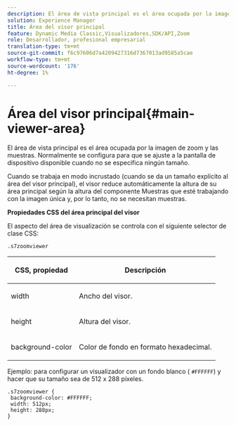 ```yaml
---
description: El área de vista principal es el área ocupada por la imagen de zoom y las muestras. Normalmente se configura para que se ajuste a la pantalla de dispositivo disponible cuando no se especifica ningún tamaño.
solution: Experience Manager
title: Área del visor principal
feature: Dynamic Media Classic,Visualizadores,SDK/API,Zoom
role: Desarrollador, profesional empresarial
translation-type: tm+mt
source-git-commit: f6c97606d7a4209427316d7367013ad9585a5cae
workflow-type: tm+mt
source-wordcount: '176'
ht-degree: 1%

---
```



# Área del visor principal{#main-viewer-area}

El área de vista principal es el área ocupada por la imagen de zoom y las muestras. Normalmente se configura para que se ajuste a la pantalla de dispositivo disponible cuando no se especifica ningún tamaño.

<!--<a id="section_061E550C1C1D4DB2BD663A898895B38C"></a>-->

Cuando se trabaja en modo incrustado (cuando se da un tamaño explícito al área del visor principal), el visor reduce automáticamente la altura de su área principal según la altura del componente Muestras que esté trabajando con la imagen única y, por lo tanto, no se necesitan muestras.

**Propiedades CSS del área principal del visor**

El aspecto del área de visualización se controla con el siguiente selector de clase CSS:

```
.s7zoomviewer
```

<table id="table_94EE3F5BBE4547C0B4943471CEE7EDE4"> 
 <thead> 
  <tr> 
   <th colname="col1" class="entry"> <p> CSS, propiedad </p> </th> 
   <th colname="col2" class="entry"> <p>Descripción </p> </th> 
  </tr> 
 </thead>
 <tbody> 
  <tr> 
   <td colname="col1"> <p> <span class="codeph"> width </span> </p> </td> 
   <td colname="col2"> <p>Ancho del visor. </p> </td> 
  </tr> 
  <tr> 
   <td colname="col1"> <p> <span class="codeph"> height </span> </p> </td> 
   <td colname="col2"> <p>Altura del visor. </p> </td> 
  </tr> 
  <tr> 
   <td colname="col1"> <p> <span class="codeph"> background-color  </span> </p> </td> 
   <td colname="col2"> <p> Color de fondo en formato hexadecimal. </p> </td> 
  </tr> 
 </tbody> 
</table>

Ejemplo: para configurar un visualizador con un fondo blanco ( `#FFFFFF`) y hacer que su tamaño sea de 512 x 288 píxeles.

```
.s7zoomviewer { 
 background-color: #FFFFFF; 
 width: 512px; 
 height: 288px;  
}
```

